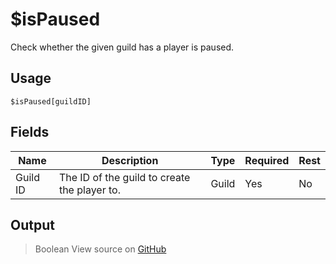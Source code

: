 # $isPaused
Check whether the given guild has a player is paused.
## Usage
```
$isPaused[guildID]
```
## Fields
|   Name   |                 Description                  | Type  | Required | Rest |
|----------|----------------------------------------------|-------|----------|------|
| Guild ID | The ID of the guild to create the player to. | Guild | Yes      | No   |

## Output
> Boolean
View source on [GitHub](https://github.com/tryforge/forgelink/blob/dev/src/natives/isPaused.ts)